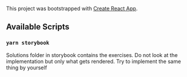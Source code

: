 This project was bootstrapped with [Create React App](https://github.com/facebook/create-react-app).

## Available Scripts

### `yarn storybook`

Solutions folder in storybook contains the exercises. Do not look at the implementation but only what gets rendered. Try to implement the same thing by yourself
